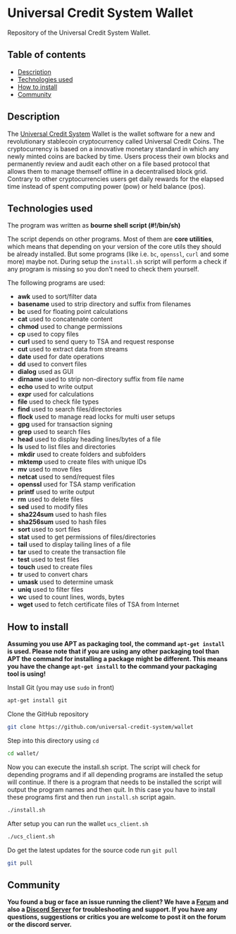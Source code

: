 # Universal Credit System Wallet

Repository of the Universal Credit System Wallet.

## Table of contents
* [Description](#description)
* [Technologies used](#technologies-used)
* [How to install](#how-to-install)
* [Community](#community)

## Description
The [Universal Credit System](https://www.universal-credit-system.org) Wallet is the wallet software for a new and revolutionary stablecoin cryptocurrency called Universal Credit Coins. The cryptocurrency is based on a innovative monetary standard in which any newly minted coins are backed by time. Users process their own blocks and permanently review and audit each other on a file based protocol that allows them to manage themself offline in a decentralised block grid. Contrary to other cryptocurrencies users get daily rewards for the elapsed time instead of spent computing power (pow) or held balance (pos).

## Technologies used
The program was written as **bourne shell script (#!/bin/sh)**

The script depends on other programs. Most of them are **core utilities**, which means that depending on your version of the core utils they should be already installed. But some programs (like i.e. ``bc``, ``openssl``, ``curl`` and some more) maybe not. During setup the `install.sh` script will perform a check if any program is missing so you don't need to check them yourself.

The following programs are used:

* **awk**     used to sort/filter data
* **basename** used to strip directory and suffix from filenames
* **bc**      used for floating point calculations
* **cat**     used to concatenate content
* **chmod**   used to change permissions
* **cp**      used to copy files
* **curl**    used to send query to TSA and request response
* **cut**     used to extract data from streams
* **date**    used for date operations
* **dd**      used to convert files
* **dialog**  used as GUI
* **dirname** used to strip non-directory suffix from file name
* **echo**    used to write output
* **expr**    used for calculations
* **file**    used to check file types
* **find**    used to search files/directories
* **flock**   used to manage read locks for multi user setups 
* **gpg**     used for transaction signing
* **grep**    used to search files
* **head**    used to display heading lines/bytes of a file
* **ls**      used to list files and directories
* **mkdir**   used to create folders and subfolders
* **mktemp**  used to create files with unique IDs
* **mv**      used to move files
* **netcat**  used to send/request files
* **openssl** used for TSA stamp verification
* **printf**  used to write output
* **rm**      used to delete files
* **sed**     used to modify files
* **sha224sum** used to hash files
* **sha256sum** used to hash files
* **sort**    used to sort files
* **stat**    used to get permissions of files/directories
* **tail**    used to display tailing lines of a file
* **tar**     used to create the transaction file
* **test**    used to test files
* **touch**   used to create files
* **tr**      used to convert chars
* **umask**   used to determine umask
* **uniq**    used to filter files
* **wc**      used to count lines, words, bytes
* **wget**    used to fetch certificate files of TSA from Internet

## How to install
**Assuming you use APT as packaging tool, the command `apt-get install` is used. Please note that if you are using any other packaging tool than APT the command for installing a package might be different. This means you have the change `apt-get install` to the command your packaging tool is using!**

Install Git (you may use `sudo` in front)
```bash
apt-get install git
```

Clone the GitHub repository
```bash
git clone https://github.com/universal-credit-system/wallet
```

Step into this directory using `cd`
```bash
cd wallet/
```

Now you can execute the install.sh script. The script will check for depending programs and if all depending programs are installed the setup will continue. 
If there is a program that needs to be installed the script will output the program names and then quit. In this case you have to install these programs first and then run `install.sh` script again.
```bash
./install.sh
```

After setup you can run the wallet `ucs_client.sh`
```bash
./ucs_client.sh
```

Do get the latest updates for the source code run `git pull`
```bash
git pull
```

## Community
**You found a bug or face an issue running the client? We have a [Forum](https://forum.universal-credit-system.org) and also a [Discord Server](https://discord.gg/5kvCP6kkRn) for troubleshooting and support. If you have any questions, suggestions or critics you are welcome to post it on the forum or the discord server.**
